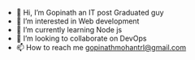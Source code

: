 - 👋 Hi, I’m Gopinath an IT post Graduated guy
- 👀 I’m interested in Web development 
- 🌱 I’m currently learning Node js
- 💞️ I’m looking to collaborate on DevOps 
- 📫 How to reach me gopinathmohantrl@gmail.com
<!---
gopinathm01/gopinathm01 is a ✨ special ✨ repository because its `README.md` (this file) appears on your GitHub profile.
You can click the Preview link to take a look at your changes.
--->
